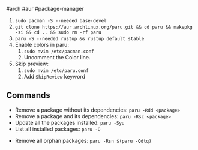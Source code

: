 #arch #aur #package-manager
1. ```sudo pacman -S --needed base-devel```
2. ```git clone https://aur.archlinux.org/paru.git && cd paru && makepkg -si && cd .. && sudo rm -rf paru```
3. ```paru -S --needed rustup && rustup default stable```
4. Enable colors in paru:
	1. ```sudo nvim /etc/pacman.conf```
	2. Uncomment the Color line.
5. Skip preview:
	1. ```sudo nvim /etc/paru.conf```
	2. Add ```SkipReview``` keyword

## Commands
* Remove a package without its dependencies: ```paru -Rdd <package>```
* Remove a package and its dependencies: ```paru -Rsc <package>```
* Update all the packages installed: ```paru -Syu```
* List all installed packages: ```paru -Q```
- Remove all orphan packages: `paru -Rsn $(paru -Qdtq)`